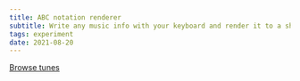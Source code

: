 ```yaml
---
title: ABC notation renderer
subtitle: Write any music info with your keyboard and render it to a sheet music
tags: experiment
date: 2021-08-20
---
```


<client-only >
  <abc-editor />
</client-only>

[Browse tunes](https://abcnotation.com/browseTunes)